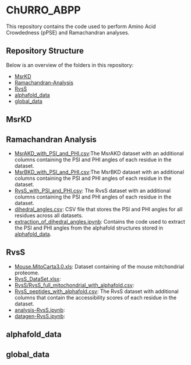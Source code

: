 # ChURRO_ABPP
This repository contains the code used to perform Amino Acid Crowdedness (pPSE) and Ramachandran analyses.

## Repository Structure
Below is an overview of the folders in this repository:

- [MsrKD](#MsrKD)
- [Ramachandran-Analysis](#Ramachandran-Analysis)
- [RvsS](#RvsS)
- [alphafold_data](#alphafold_data)
- [global_data](#global_data)

## MsrKD

## Ramachandran Analysis

- [MsrAKD_with_PSI_and_PHI.csv]():The MsrAKD dataset with an additional columns containing the PSI and PHI angles of each residue in the dataset. 
- [MsrBKD_with_PSI_and_PHI.csv]():The MsrBKD dataset with an additional columns containing the PSI and PHI angles of each residue in the dataset. 
- [RvsS_with_PSI_and_PHI.csv](): The RvsS dataset with an additional columns containing the PSI and PHI angles of each residue in the dataset. 
- [dihedral_angles.csv](): CSV file that stores the PSI and PHI angles for all residues across all datasets.
- [extraction_of_dihedral_angles.ipynb](): Contains the code used to extract the PSI and PHI angles from the alphafold structures stored in [alphafold_data](https://stackedit.io/alphafold_data).
## RvsS
- [Mouse.MitoCarta3.0.xls](RvsS/Mouse.MitoCarta3.0.xls): Dataset containing of the mouse mitchondrial proteome.
- [RvsS_DataSet.xlsx](RvsS/RvsS_DataSet.xlsx): 
- [RvsS/RvsS_full_mitochondrial_with_alphafold.csv](RvsS/RvsS/RvsS_full_mitochondrial_with_alphafold.csv):
- [RvsS_peptides_with_alphafold.csv](RvsS/RvsS_peptides_with_alphafold.csv): The RvsS dataset with additional columns that contain the accessibility scores of each residue in the dataset.
- [analysis-RvsS.ipynb](RvsS/analysis-RvsS.ipynb):
- [datagen-RvsS.ipynb](RvsS/datagen-RvsS.ipynb):
## alphafold_data

## global_data
